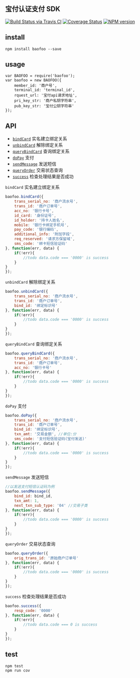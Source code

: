 ## 宝付认证支付 SDK

[![Build Status via Travis CI](https://travis-ci.org/navyxie/baofoo.svg?branch=master)](https://travis-ci.org/navyxie/baofoo) [![Coverage Status](https://coveralls.io/repos/github/navyxie/baofoo/badge.svg?branch=master)](https://coveralls.io/github/navyxie/baofoo?branch=master) [![NPM version](https://badge.fury.io/js/baofoo.png)](http://badge.fury.io/js/baofoo)

## install

```
npm install baofoo --save
```

## usage

```
var BAOFOO = require('baofoo');
var baofoo = new BAOFOO({
    member_id: '商户号',
    terminal_id: 'terminal_id',
    rquest_url: '宝付api请求地址',
    pri_key_str: '商户私钥字符串',
    pub_key_str: '宝付公钥字符串'
});
```

## API

- [`bindCard`](#bindCard) 实名建立绑定关系
- [`unbindCard`](#unbindCard) 解除绑定关系
- [`queryBindCard`](#queryBindCard) 查询绑定关系
- [`doPay`](#doPay) 支付
- [`sendMessage`](#sendMessage) 发送短信
- [`queryOrder`](#queryOrder) 交易状态查询
- [`success`](#success) 检查处理结果是否成功

<a name="bindCard" />

`bindCard` 实名建立绑定关系

```js
baofoo.bindCard({
    trans_serial_no: '商户流水号',
    trans_id: '商户订单号',
    acc_no: '银行卡号',
    id_card: '身份证号',
    id_holder: '持卡人姓名',
    mobile: '银行卡绑定手机号',
    pay_code: '银行编码',
    additional_info: '附加字段',
    req_reserved: '请求方保留域',
    sms_code: '绑卡短信验证码'
}, function(err, data) {
    if(!err){
        //todo data.code === '0000' is success
    }
}
});
```

<a name="unbindCard" />

`unbindCard` 解除绑定关系

```js
baofoo.unbindCard({
    trans_serial_no: '商户流水号',
    trans_id: '商户订单号',
    bind_id: '绑定标识号'
}, function(err, data) {
    if(!err){
        //todo data.code === '0000' is success
    }
}
});
```

<a name="queryBindCard" />

`queryBindCard` 查询绑定关系

```js
baofoo.queryBindCard({
    trans_serial_no: '商户流水号',
    trans_id: '商户订单号',
    acc_no: '银行卡号'
}, function(err, data) {
    if(!err){
        //todo data.code === '0000' is success
    }
}
});
```

<a name="doPay" />

`doPay` 支付

```js
baofoo.doPay({
    trans_serial_no: '商户流水号',
    trans_id: '商户订单号',
    bind_id: '绑定标识号',
    txn_amt: '交易金额', //单位:分
    sms_code: '支付短信验证码(宝付发送)'
}, function(err, data) {
    if(!err){
        //todo data.code === '0000' is success
    }
}
});
```

<a name="sendMessage" />

`sendMessage` 发送短信

```js
//以发送支付短信认证码为例
baofoo.sendMessage({
    bind_id: bind_id,
    txn_amt: 1,
    next_txn_sub_type: '04' //交易子类
}, function(err, data) {
    if(!err){
        //todo data.code === '0000' is success
    }
}
});
```


<a name="queryOrder" />

`queryOrder` 交易状态查询

```js
baofoo.queryOrder({
    orig_trans_id: '原始商户订单号'
}, function(err, data) {
    if(!err){
        //todo data.code === '0000' is success
    }
}
});
```

<a name="success" />

`success` 检查处理结果是否成功

```js
baofoo.success({
    resp_code: '0000'
}, function(err, data) {
    if(!err){
        //todo data.code === 0 is success
    }
}
});
```

## test

```
npm test
npm run cov
```